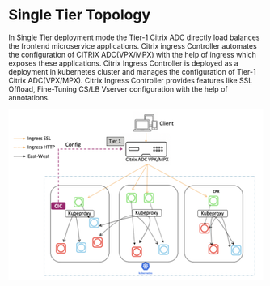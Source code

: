 # Single Tier Topology

In Single Tier deployment mode the Tier-1 Citrix ADC directly load balances the frontend microservice applications.
Citrix ingress Controller automates the configuration of CITRIX ADC(VPX/MPX) with the help of ingress which exposes these applications.
Citrix Ingress Controller is deployed as a deployment in kubernetes cluster and manages the configuration of Tier-1 Citrix ADC(VPX/MPX).
Citrix Ingress Controller provides features like SSL Offload, Fine-Tuning CS/LB Vserver configuration with the help of annotations.

![Single Tier Topology](../Images/single-tier-topology.png)
